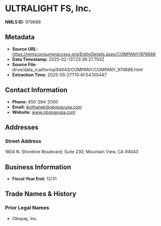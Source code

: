 # ULTRALIGHT FS, Inc.

**NMLS ID:** 979688

## Metadata
- **Source URL:** https://nmlsconsumeraccess.org/EntityDetails.aspx/COMPANY/979688
- **Data Timestamp:** 2025-02-13T23:36:27.703Z
- **Source File:** drive/data_/california/94043/COMPANY/COMPANY_979688.html
- **Extraction Time:** 2025-05-27T10:41:54.105447

## Contact Information
- **Phone:** 650-264-2000
- **Email:** jkothanek@obopayusa.com
- **Website:** www.obopayusa.com

## Addresses
### Street Address
1804 N. Shoreline Boulevard; Suite 230; Mountain View, CA 94043

## Business Information
- **Fiscal Year End:** 12/31

## Trade Names & History
### Prior Legal Names
- Obopay, Inc.
